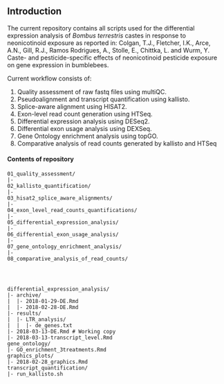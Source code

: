 ## Introduction

The current repository contains all scripts used for the differential expression analysis of _Bombus terrestris_ castes in response to neonicotinoid exposure as reported in: 
Colgan, T.J., Fletcher, I.K., Arce, A.N., Gill, R.J., Ramos Rodrigues, A., Stolle, E., Chittka, L. and Wurm, Y.  
Caste- and pesticide-specific effects of neonicotinoid pesticide exposure on gene expression in bumblebees.   

Current workflow consists of:
1. Quality assessment of raw fastq files using multiQC.  
2. Pseudoalignment and transcript quantification using kallisto.   
3. Splice-aware alignment using HISAT2.  
4. Exon-level read count generation using HTSeq.  
5. Differential expression analysis using DESeq2.  
6. Differential exon usage analysis using DEXSeq.   
7. Gene Ontology enrichment analysis using topGO. 
8. Comparative analysis of read counts generated by kallisto and HTSeq

#### Contents of repository
```
01_quality_assessment/
|-
02_kallisto_quantification/
|-
03_hisat2_splice_aware_alignments/
|-
04_exon_level_read_counts_quantifications/
|-
05_differential_expression_analysis/
|-
06_differential_exon_usage_analysis/
|-
07_gene_ontology_enrichment_analysis/
|-
08_comparative_analysis_of_read_counts/




differential_expression_analysis/
|- archive/
|  |- 2018-01-29-DE.Rmd
|  |- 2018-02-28-DE.Rmd
|- results/
|  |- LTR_analysis/
|  |  |- de_genes.txt
|- 2018-03-13-DE.Rmd # Working copy
|- 2018-03-13-transcript_level.Rmd
gene_ontology/
|- GO_enrichment_3treatments.Rmd	
graphics_plots/
|- 2018-02-28_graphics.Rmd
transcript_quantification/
|- run_kallisto.sh
```
